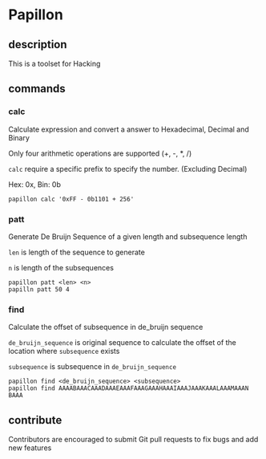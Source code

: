 # Papillon

## description
This is a toolset for Hacking

## commands
### calc
Calculate expression and convert a answer to Hexadecimal, Decimal and Binary

Only four arithmetic operations are supported (+, -, *, /)

`calc` require a specific prefix to specify the number. (Excluding Decimal)

Hex: 0x, Bin: 0b
```
papillon calc '0xFF - 0b1101 + 256'
```

### patt
Generate De Bruijn Sequence of a given length and subsequence length

`len` is length of the sequence to generate

`n` is length of the subsequences
```
papillon patt <len> <n>
papilln patt 50 4
```

### find
Calculate the offset of subsequence in de_bruijn sequence

`de_bruijn_sequence` is original sequence to calculate the offset of the location where `subsequence` exists

`subsequence` is subsequence in `de_bruijn_sequence`
```
papillon find <de_bruijn_sequence> <subsequence>
papillon find AAAABAAACAAADAAAEAAAFAAAGAAAHAAAIAAAJAAAKAAALAAAMAAAN BAAA
```

## contribute
Contributors are encouraged to submit Git pull requests to fix bugs and add new features
